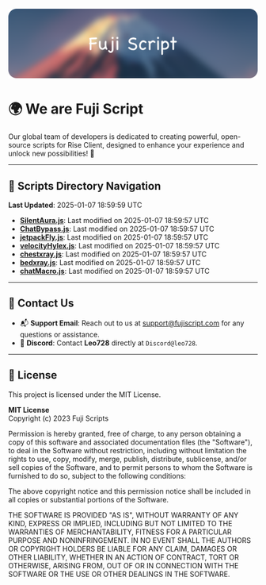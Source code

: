 ![Banner](.github/b.webp)

# 🌍 **We are Fuji Script**

Our global team of developers is dedicated to creating powerful, open-source scripts for Rise Client, designed to enhance your experience and unlock new possibilities! 🌟

---
<!-- SCRIPTS_NAVIGATION_START -->
## 📂 **Scripts Directory Navigation**

**Last Updated**: 2025-01-07 18:59:59 UTC

- **[SilentAura.js](scripts/SilentAura.js)**: Last modified on 2025-01-07 18:59:57 UTC
- **[ChatBypass.js](scripts/ChatBypass.js)**: Last modified on 2025-01-07 18:59:57 UTC
- **[jetpackFly.js](scripts/jetpackFly.js)**: Last modified on 2025-01-07 18:59:57 UTC
- **[velocityHylex.js](scripts/velocityHylex.js)**: Last modified on 2025-01-07 18:59:57 UTC
- **[chestxray.js](scripts/chestxray.js)**: Last modified on 2025-01-07 18:59:57 UTC
- **[bedxray.js](scripts/bedxray.js)**: Last modified on 2025-01-07 18:59:57 UTC
- **[chatMacro.js](scripts/chatMacro.js)**: Last modified on 2025-01-07 18:59:57 UTC

<!-- SCRIPTS_NAVIGATION_END -->

---

## 💬 **Contact Us**  
- 📬 **Support Email**: Reach out to us at [support@fujiscript.com](mailto:support@fujiscript.com) for any questions or assistance.  
- 💬 **Discord**: Contact **Leo728** directly at `Discord@leo728`.

---

## 📜 **License**

This project is licensed under the MIT License.  

**MIT License**  
Copyright (c) 2023 Fuji Scripts  

Permission is hereby granted, free of charge, to any person obtaining a copy of this software and associated documentation files (the "Software"), to deal in the Software without restriction, including without limitation the rights to use, copy, modify, merge, publish, distribute, sublicense, and/or sell copies of the Software, and to permit persons to whom the Software is furnished to do so, subject to the following conditions:  

The above copyright notice and this permission notice shall be included in all copies or substantial portions of the Software.  

THE SOFTWARE IS PROVIDED "AS IS", WITHOUT WARRANTY OF ANY KIND, EXPRESS OR IMPLIED, INCLUDING BUT NOT LIMITED TO THE WARRANTIES OF MERCHANTABILITY, FITNESS FOR A PARTICULAR PURPOSE AND NONINFRINGEMENT. IN NO EVENT SHALL THE AUTHORS OR COPYRIGHT HOLDERS BE LIABLE FOR ANY CLAIM, DAMAGES OR OTHER LIABILITY, WHETHER IN AN ACTION OF CONTRACT, TORT OR OTHERWISE, ARISING FROM, OUT OF OR IN CONNECTION WITH THE SOFTWARE OR THE USE OR OTHER DEALINGS IN THE SOFTWARE.  
